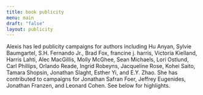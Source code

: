 ```yaml
---
title: book publicity
menu: main
draft: "false"
layout: publicity
---
```

Alexis has led publicity campaigns for authors including Hu Anyan, Sylvie Baumgartel, S.H. Fernando Jr., Brad Fox, francine j. harris, Victoria Kielland, Harris Lahti, Alec MacGillis, Molly McGhee, Sean Michaels, Lori Ostlund, Carl Phillips, Orlando Reade, Ingrid Robeyns, Jacqueline Rose, Kohei Saito, Tamara Shopsin, Jonathan Slaght, Esther Yi, and E.Y. Zhao. She has contributed to campaigns for Jonathan Safran Foer, Jeffrey Eugenides, Jonathan Franzen, and Leonard Cohen. See below for highlights.
